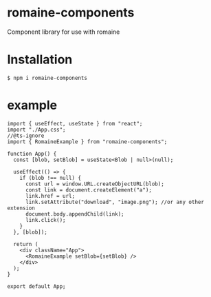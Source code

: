# romaine-components

Component library for use with romaine

# Installation

`$ npm i romaine-components`

# example

```
import { useEffect, useState } from "react";
import "./App.css";
//@ts-ignore
import { RomaineExample } from "romaine-components";

function App() {
  const [blob, setBlob] = useState<Blob | null>(null);

  useEffect(() => {
    if (blob !== null) {
      const url = window.URL.createObjectURL(blob);
      const link = document.createElement("a");
      link.href = url;
      link.setAttribute("download", "image.png"); //or any other extension
      document.body.appendChild(link);
      link.click();
    }
  }, [blob]);

  return (
    <div className="App">
      <RomaineExample setBlob={setBlob} />
    </div>
  );
}

export default App;
```
